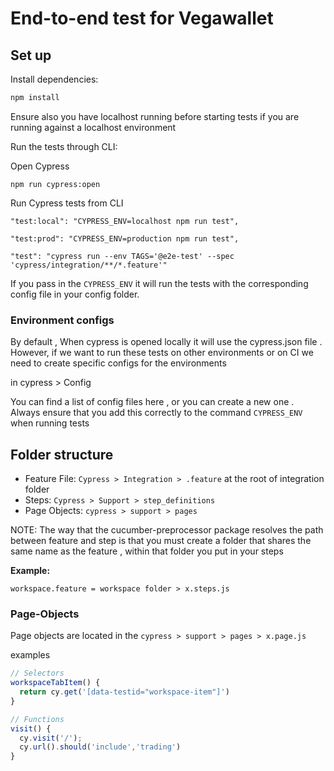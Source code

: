 # End-to-end test for Vegawallet

## Set up

Install dependencies:

```sh
npm install
```

Ensure also you have localhost running before starting tests if you are running against a localhost environment

Run the tests through CLI:

Open Cypress

```
npm run cypress:open
```

Run Cypress tests from CLI

```
"test:local": "CYPRESS_ENV=localhost npm run test",

"test:prod": "CYPRESS_ENV=production npm run test",

"test": "cypress run --env TAGS='@e2e-test' --spec 'cypress/integration/**/*.feature'"
```

If you pass in the `CYPRESS_ENV` it will run the tests with the corresponding config file in your config folder.

### Environment configs

By default , When cypress is opened locally it will use the cypress.json file . However, if we want to run these tests on other environments or on CI we need to create specific configs for the environments

in cypress > Config

You can find a list of config files here , or you can create a new one . Always ensure that you add this correctly to the command `CYPRESS_ENV` when running tests

## Folder structure

- Feature File: `Cypress > Integration > .feature` at the root of integration folder
- Steps: `Cypress > Support > step_definitions`
- Page Objects: `cypress > support > pages`

NOTE: The way that the cucumber-preprocessor package resolves the path between feature and step is that you must create a folder that shares the same name as the feature , within that folder you put in your steps

**Example:**

`workspace.feature = workspace folder > x.steps.js`

### Page-Objects

Page objects are located in the
`cypress > support > pages > x.page.js`

examples

```js
// Selectors
workspaceTabItem() {
  return cy.get('[data-testid="workspace-item"]')
}
```

```js
// Functions
visit() {
  cy.visit('/');
  cy.url().should('include','trading')
}
```
